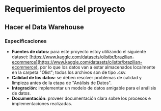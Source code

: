 # Requerimientos del proyecto
## Hacer el Data Warehouse
### Especificaciones
- **Fuentes de datos:** para este proyecto estoy utilizando el siguiente dataset: [https://www.kaggle.com/datasets/olistbr/brazilian-ecommerce](https://www.kaggle.com/datasets/olistbr/brazilian-ecommerce), por lo que los datos van a estar almacenados localmente en la carpeta "Olist"; todos los archivos son de tipo .csv.
- **Calidad de los datos:** se deben resolver problemas de calidad y limpieza antes de la etapa de "Análisis de Datos".
- **Integración:** implementar un modelo de datos amigable para el análisis de datos.
- **Documentación:** proveer documentación clara sobre los procesos e implementaciones realizadas.
